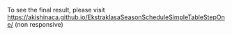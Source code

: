To see the final result, please visit
https://akishinaca.github.io/EkstraklasaSeasonScheduleSimpleTableStepOne/
(non responsive)
